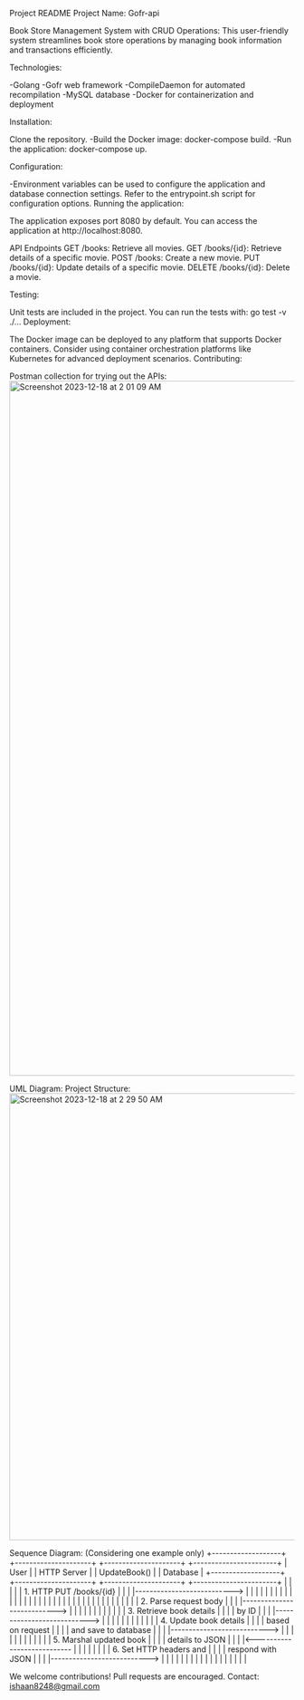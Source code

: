 Project README
Project Name: Gofr-api

Book Store Management System with CRUD Operations:
  This user-friendly system streamlines book store operations by managing book information and transactions efficiently.

Technologies:

-Golang
-Gofr web framework
-CompileDaemon for automated recompilation
-MySQL database
-Docker for containerization and deployment

Installation:

Clone the repository.
-Build the Docker image: docker-compose build.
-Run the application: docker-compose up.

Configuration:

-Environment variables can be used to configure the application and database connection settings.
Refer to the entrypoint.sh script for configuration options.
Running the application:

The application exposes port 8080 by default.
You can access the application at http://localhost:8080.

API Endpoints
  GET /books: Retrieve all movies.
  GET /books/{id}: Retrieve details of a specific movie.
  POST /books: Create a new movie.
  PUT /books/{id}: Update details of a specific movie.
  DELETE /books/{id}: Delete a movie.


Testing:

  Unit tests are included in the project.
  You can run the tests with: go test -v ./...
Deployment:

  The Docker image can be deployed to any platform that supports Docker containers.
  Consider using container orchestration platforms like Kubernetes for advanced deployment scenarios.
  Contributing:


Postman collection for trying out the APIs:
  <img width="1227" alt="Screenshot 2023-12-18 at 2 01 09 AM" src="https://github.com/ishaan5470/gofr-api/assets/124041853/6590cc39-2dbf-40f0-90ac-923ecf47cc61">


  UML Diagram:
    Project Structure:
      <img width="789" alt="Screenshot 2023-12-18 at 2 29 50 AM" src="https://github.com/ishaan5470/gofr-api/assets/124041853/cd0f335e-c706-41b6-9110-dc0acb1c1955">
      


  Sequence Diagram: (Considering one example only)
    +-------------------+          +---------------------+          +---------------------+          +-----------------------+
|      User         |          |      HTTP Server    |          |    UpdateBook()     |          |       Database        |
+-------------------+          +---------------------+          +---------------------+          +-----------------------+
       |                             |                               |                               |
       | 1. HTTP PUT /books/{id}      |                               |                               |
       |---------------------------> |                               |                               |
       |                             |                               |                               |
       |                             |                               |                               |
       |                             |                               |                               |
       |                             |                               |                               |
       |                             |                               |                               |
       |                             |                               |                               |
       |                             |                               |                               |
       |                             |                               |                               |
       |                             | 2. Parse request body         |                               |
       |                             |---------------------------> |                               |
       |                             |                               |                               |
       |                             |                               |                               |
       |                             | 3. Retrieve book details     |                               |
       |                             |    by ID                     |                               |
       |                             |---------------------------> |                               |
       |                             |                               |                               |
       |                             |                               |                               |
       |                             | 4. Update book details       |                               |
       |                             |    based on request          |                               |
       |                             |    and save to database      |                               |
       |                             |---------------------------> |                               |
       |                             |                               |                               |
       |                             |                               |                               |
       |                             | 5. Marshal updated book      |                               |
       |                             |    details to JSON           |                               |
       |                             |<--------------------------- |                               |
       |                             |                               |                               |
       |                             | 6. Set HTTP headers and      |                               |
       |                             |    respond with JSON         |                               |
       |                             |---------------------------> |                               |
       |                             |                               |                               |
       |                             |                               |                               |
       |                             |                               |                               |
       |                             |                               |                               |





















  

We welcome contributions! Pull requests are encouraged.
Contact: ishaan8248@gmail.com




